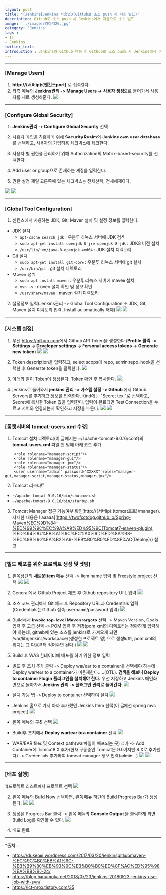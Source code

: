 ```yaml
---
layout: post
title: "[Jenkins]Jenkins 사용법3(Github로 소스 push 시 자동 빌드)"
description: Github로 소스 push 시 Jenkins에서 자동으로 소스 빌드
image: '../images/강아지26.jpg'
category: 'Jenkins'
tags : 
- IT
- Jenkins
twitter_text: 
introduction : Jenkins와 Github 연동 후 Github로 소스 push 시 Jenkins에서 이를 인지하고 자동으로 소스 빌드.
---
```






_ _ _






### [Manage Users]

1) **http://(서버ip):(젠킨스port)** 로 접속한다.
2) 좌측 메뉴의 **Jenkins관리 -> Manage Users -> 사용자 생성**으로 들어가서 사용자를 새로 생성해준다.
![](../images/jenkins2_20190218_1.jpg)



_ _ _






### [Configure Global Security]

1) **Jenkins관리 -> Configure Global Security** 선택

2) 사용자 가입을 허용하기 위해 **Security Realm**의 **Jenkins own user database**를 선택하고, 사용자의 가입허용 체크박스에 체크한다.

3) 사용자 별 권한을 관리하기 위해 Authorization의 Matrix-based-security를 선택한다.

4) Add user or group으로 존재하는 계정을 입력한다.

5) 권한 설정 제일 오른쪽에 있는 체크박스는 전체선택, 전체해제이다.

![](../images/jenkins2_20190218_2.jpg)
![](../images/jenkins2_20190218_3.jpg)




_ _ _






### [Global Tool Configuration]

1) 젠킨스에서 사용하는 JDK, Git, Maven 설치 및 설정 정보를 입력한다.
- JDK 설치
	- `apt-cache search jdk` : 우분투 리눅스 서버에 JDK 검색
	- `sudo apt-get install openjdk-8-jre openjdk-8-jdk` : JDK8 버전 설치
	- `/usr/lib/jvm/java-8-openjdk-amd64` : JDK 설치 디렉토리
- Git 설치
	- `sudo apt-get install git-core` : 우분투 리눅스 서버에 git 설치
	- `/usr/bin/git` : git 설치 디렉토리
- Maven 설치
	- `sudo apt install maven` : 우분투 리눅스 서버에 maven 설치
	- `mvn -v` : maven 설치 확인 및 정보 확인
	- `/usr/share/maven` : maven 설치 디렉토리

2) 설정정보 입력(Jenkins관리 -> Global Tool Configuration -> JDK, Git, Maven 설치 디렉토리 입력. Install automatically 해제)
![](../images/jenkins2_20190218_4.jpg)
![](../images/jenkins2_20190218_5.jpg)

_ _ _






### [시스템 설정]

1) 우선 <https://github.com>에서 Github API Token을 생성한다.(**Profile 클릭 -> Settings -> Developer settings -> Personal access tokens -> Generate new token**)
![](../images/jenkins2_20190218_6.jpg)
![](../images/jenkins2_20190218_7.jpg)

2) Token description을 입력하고, select scops에 repo, admin:repo_hook을 선택한 후 Generate token을 클릭한다.
![](../images/jenkins2_20190218_8.jpg)

3) 아래와 같이 Token이 생성된다. Token 확인 후 복사한다.
![](../images/jenkins2_20190218_9.jpg)

4) jenkins로 돌아와서 **jenkins 관리 -> 시스템 설정 -> Github** 에서 Github Servers를 추가하고 정보를 입력한다. Kind에는 "Secret text"로 선택하고, Secret에 복사한 Token 값을 입력한다. 입력이 완료되면 Test Connection을 누르고 서버와 연결되는지 확인하고 저장을 누른다.
![](../images/jenkins2_20190218_10.jpg)
![](../images/jenkins2_20190218_11.jpg)



_ _ _



### [톰캣서버의 tomcat-users.xml 수정]
1) Tomcat 설치 디렉토리(이 글에서는 ~/apache-tomcat-9.0.16/conf)의 **tomcat-users.xml** 파일 맨 밑에 아래 코드 추가
```
    <role rolename="manager-script"/>
    <role rolename="manager-gui"/>
    <role rolename="manager-jmx"/>
    <role rolename="manager-status"/>
    <user username="admin" password="XXXXX" roles="manager-gui,manager-script,manager-status,manager-jmx"/>
```
2) Tomcat 리스타트
- `~/apache-tomcat-9.0.16/bin/shutdown.sh`
- `~/apache-tomcat-9.0.16/bin/startup.sh`

3) Tomcat Manager 접근 가능여부 확인(http://(서버ip):(tomcat포트)/manager). 
자세한 내용은 ![aaaaa](https://twofootdog.github.io/Spring-Maven%EC%9D%84-%ED%99%9C%EC%9A%A9%ED%95%9C(Tomcat7-maven-plugin) %ED%94%84%EB%A1%9C%EC%A0%9D%ED%8A%B8-%EC%9B%90%EA%B2%A9-%EB%B0%B0%ED%8F%AC(Deploy)/) 참고


_ _ _



### [빌드 배포를 위한 프로젝트 생성 및 셋팅]

1) 왼쪽상단의 **새로운Item** 메뉴 선택 -> Item name 입력 및 Freestyle project 선택 
![](../images/jenkins2_20190218_12.jpg)
![](../images/jenkins2_20190218_13.jpg)

2) General에서 Github Project 체크 후 Github repository URL 입력
![](../images/jenkins2_20190218_14.jpg)

3) 소스 코드 관리에서 Git 체크 후 Repository URL과 Credentials 입력(Credentials는 Github 접속 username/password 입력)
![](../images/jenkins2_20190218_15.jpg)

4) Build에서 **Invoke top-level Maven targets** 선택 -> Maven Version, Goals 입력 후 고급 선택 -> POM 입력 후 저장(pom.xml의 디렉토리는 정확하게 입력해야 하는데, github에 있는 소스를 jenkins로 가져오게 되면 /var/lib/jenkins/workspace/(생성한 프로젝트 명) 으로 생성되며, pom.xml의 위치는 그 다음부터 적어주면 된다.)
![](../images/jenkins2_20190218_16.jpg)
![](../images/jenkins2_20190218_17.jpg)

5) Build 후 WAS 컨테이너에 배포를 하기 위한 정보 입력
- 빌드 후 조치 추가 클릭 -> Deploy war/ear to a container를 선택해야 하는데 Deploy war/ear to a container가 미존재한다.....(OTL). **검색을 해보니 Deploy to container Plugin 플러그인을 설치해야 한다.** 우선 저장하고 Jenkins 메인화면으로 돌아가서 **Jenkins 관리 -> 플러그인 관리로 들어간다.**
![](../images/jenkins2_20190218_18.jpg)

- 설치 가능 탭 -> Deploy to container 선택하여 설치
![](../images/jenkins2_20190218_19.jpg)

- Jenkins 홈으로 가서 아까 추가했던 Jenkins Item 선택(이 글에선 spring mvc project)
![](../images/jenkins2_20190218_20.jpg)

- 왼쪽 메뉴의 **구성** 선택
![](../images/jenkins2_20190218_21.jpg)

- Build후 조치에서 **Deploy war/ear to a container** 선택
![](../images/jenkins2_20190218_22.jpg)

- WAR/EAR files 및 Context path(war파일이 배포되는 곳) 추가 -> Add Container에 Tomcat8.X 추가(현재 구동중인 Tomcat은 9.0이지만 8.X로 추가한다) -> Credentials 추가하여 tomcat manager 정보 입력(admin...)
![](../images/jenkins2_20190218_23.jpg)
![](../images/jenkins2_20190218_24.jpg)





_ _ _





### [배포 실행]

1)프로젝트 리스트에서 프로젝트 선택
![](../images/jenkins2_20190218_20.jpg)

2) 왼쪽 메뉴의 Build Now 선택하면, 왼쪽 메뉴 하단에 Build Progress Bar가 생성된다.
![](../images/jenkins2_20190218_25.jpg)
![](../images/jenkins2_20190218_26.jpg)

3) 생성된 Progress Bar 클릭 -> 왼쪽 메뉴의 **Console Output** 을 클릭하게 되면 Build Log를 확인할 수 있다.
![](../images/jenkins2_20190218_27.jpg)


4) 배포 완료




_ _ _


*출처 : 
- <https://dukeom.wordpress.com/2017/03/20/jenkinsgithubmaven-%EC%9C%BC%EB%A1%9C-%EB%B9%8C%EB%93%9C%EB%B0%B0%ED%8F%AC%ED%95%98%EA%B8%B0-24/>
- <https://blog.hanumoka.net/2018/05/23/jenkins-20180523-jenkins-use-job-with-svn/>
- <https://ict-nroo.tistory.com/35>
